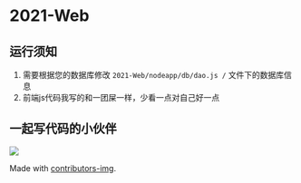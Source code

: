 # 2021-Web
## 运行须知
1. 需要根据您的数据库修改 `2021-Web/nodeapp/db/dao.js /` 文件下的数据库信息
2. 前端js代码我写的和一团屎一样，少看一点对自己好一点
## 一起写代码的小伙伴
<a href="https://github.com/AirboZH/2021-Web/graphs/contributors">
  <img src="https://contrib.rocks/image?repo=AirboZH/2021-Web" />
</a>

Made with [contributors-img](https://contrib.rocks).
